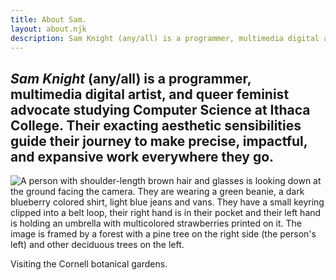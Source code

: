 ```yaml
---
title: About Sam.
layout: about.njk
description: Sam Knight (any/all) is a programmer, multimedia digital artist, and queer feminist advocate studying Computer Science at Ithaca College. Their exacting aesthetic sensibilities guide their journey to make precise, impactful, and expansive work everywhere they go.
---
```


## _Sam Knight_ (any/all) is a programmer, multimedia digital artist, and queer feminist advocate studying Computer Science at Ithaca College. Their exacting aesthetic sensibilities guide their journey to make precise, impactful, and expansive work everywhere they go.

![A person with shoulder-length brown hair and glasses is looking down at the
ground facing the camera. They are wearing a green beanie, a dark blueberry colored shirt, light blue jeans and vans. They have a small keyring clipped into a belt loop, their right hand is in their pocket and their left hand is holding an umbrella with multicolored strawberries printed on it. The image is framed by a forest with a pine tree on the right side (the person's left) and other deciduous trees on the left.](/blog/media/cornell-botanical-gardens.png)

<figcaption>Visiting the Cornell botanical gardens.</figcaption>
